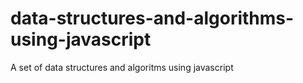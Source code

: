 # data-structures-and-algorithms-using-javascript
A set of data structures and algoritms using javascript
